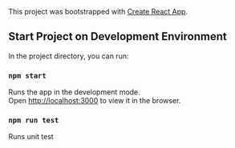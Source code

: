 This project was bootstrapped with [Create React App](https://github.com/facebook/create-react-app).

## Start Project on Development Environment

In the project directory, you can run:

### `npm start`

Runs the app in the development mode.<br />
Open [http://localhost:3000](http://localhost:3000) to view it in the browser.


### `npm run test`

Runs unit test
